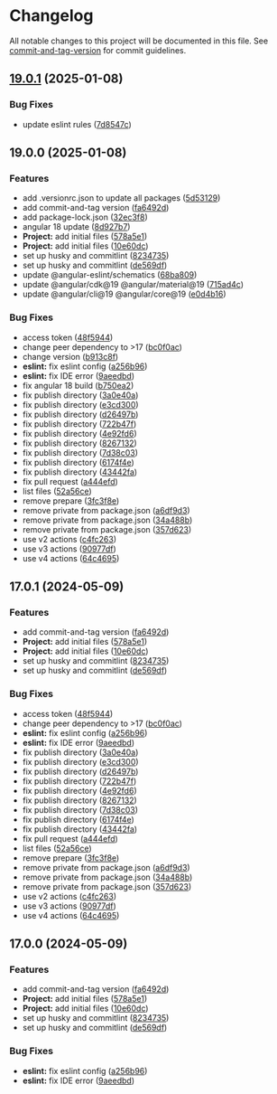 # Changelog

All notable changes to this project will be documented in this file. See [commit-and-tag-version](https://github.com/absolute-version/commit-and-tag-version) for commit guidelines.

## [19.0.1](https://github.com/codingsamuel/mosa-ng/compare/v19.0.0...v19.0.1) (2025-01-08)


### Bug Fixes

* update eslint rules ([7d8547c](https://github.com/codingsamuel/mosa-ng/commit/7d8547cbcd03f367287b25da8395d30c4e5a5276))

## 19.0.0 (2025-01-08)


### Features

* add .versionrc.json to update all packages ([5d53129](https://github.com/codingsamuel/mosa-ng/commit/5d531292738d554f802b121d830001cc6fc94ba6))
* add commit-and-tag version ([fa6492d](https://github.com/codingsamuel/mosa-ng/commit/fa6492df5ab5945ca73a582356319f77f2ebf780))
* add package-lock.json ([32ec3f8](https://github.com/codingsamuel/mosa-ng/commit/32ec3f87662f67c86df141301278d3e6336fd461))
* angular 18 update ([8d927b7](https://github.com/codingsamuel/mosa-ng/commit/8d927b7a283e376095f72e4809f806f54847b1de))
* **Project:** add initial files ([578a5e1](https://github.com/codingsamuel/mosa-ng/commit/578a5e1e122f06e113ee121f9aaa10f6d6637e90))
* **Project:** add initial files ([10e60dc](https://github.com/codingsamuel/mosa-ng/commit/10e60dc677b1b41826a9b7c8f14f35c8fbfb9701))
* set up husky and commitlint ([8234735](https://github.com/codingsamuel/mosa-ng/commit/8234735ad192e000912b994e2f2da3f9d5b9ae69))
* set up husky and commitlint ([de569df](https://github.com/codingsamuel/mosa-ng/commit/de569dfb1f53485fddf17eeba6d071d54620349f))
* update @angular-eslint/schematics ([68ba809](https://github.com/codingsamuel/mosa-ng/commit/68ba809c7979f159cca687034b285b84a5e81433))
* update @angular/cdk@19 @angular/material@19 ([715ad4c](https://github.com/codingsamuel/mosa-ng/commit/715ad4cbd408e9658d4fb018d08b35a9e49b4b96))
* update @angular/cli@19 @angular/core@19 ([e0d4b16](https://github.com/codingsamuel/mosa-ng/commit/e0d4b164ed54052743acf374a8e63a473b37ea4c))


### Bug Fixes

* access token ([48f5944](https://github.com/codingsamuel/mosa-ng/commit/48f59448c7096bd3571cfdeb9bbbda8922de837f))
* change peer dependency to >17 ([bc0f0ac](https://github.com/codingsamuel/mosa-ng/commit/bc0f0acf5bc9b1d22fe81aa6e92a59ae2c9dca60))
* change version ([b913c8f](https://github.com/codingsamuel/mosa-ng/commit/b913c8fdacdc6c0a24494c09621c0dc26388b1d5))
* **eslint:** fix eslint config ([a256b96](https://github.com/codingsamuel/mosa-ng/commit/a256b963fc4e5aa1020b48604db4be9971feedca))
* **eslint:** fix IDE error ([9aeedbd](https://github.com/codingsamuel/mosa-ng/commit/9aeedbdcc2110e40cb5ed70af34a2f5fbd8d340a))
* fix angular 18 build ([b750ea2](https://github.com/codingsamuel/mosa-ng/commit/b750ea218de05971d0277d77c1c8662e4b536dfb))
* fix publish directory ([3a0e40a](https://github.com/codingsamuel/mosa-ng/commit/3a0e40af66374042ee5eff959303c697283eed0d))
* fix publish directory ([e3cd300](https://github.com/codingsamuel/mosa-ng/commit/e3cd30027e9680d2556d3d9f15ba2dec86e102da))
* fix publish directory ([d26497b](https://github.com/codingsamuel/mosa-ng/commit/d26497bf7e37986965ae45fe9af470d39e3e9fe4))
* fix publish directory ([722b47f](https://github.com/codingsamuel/mosa-ng/commit/722b47ff77b672d0f0ebeb88118e3c0d7fb6b108))
* fix publish directory ([4e92fd6](https://github.com/codingsamuel/mosa-ng/commit/4e92fd6bf5aae4bb3a52f31b9192545d98e91f79))
* fix publish directory ([8267132](https://github.com/codingsamuel/mosa-ng/commit/826713295d7577ae67bf904052cdff7acc0238ec))
* fix publish directory ([7d38c03](https://github.com/codingsamuel/mosa-ng/commit/7d38c03ae74f6637347565d703d4fd4d9859d0ca))
* fix publish directory ([6174f4e](https://github.com/codingsamuel/mosa-ng/commit/6174f4eebcc3c5e963cd31bc4c9f6aa76b72e7a0))
* fix publish directory ([43442fa](https://github.com/codingsamuel/mosa-ng/commit/43442fa97e40ebb6331853ee6b6d1f496fd91120))
* fix pull request ([a444efd](https://github.com/codingsamuel/mosa-ng/commit/a444efdbbc5679f3766ce9abe6d9e01368d2bf89))
* list files ([52a56ce](https://github.com/codingsamuel/mosa-ng/commit/52a56ce5e2667b6d392f1ba4afe11ad053ff8843))
* remove prepare ([3fc3f8e](https://github.com/codingsamuel/mosa-ng/commit/3fc3f8e7882a996697ae5bed237eee1bd0f899e0))
* remove private from package.json ([a6df9d3](https://github.com/codingsamuel/mosa-ng/commit/a6df9d39566970050726b18071cb4f343aa4d629))
* remove private from package.json ([34a488b](https://github.com/codingsamuel/mosa-ng/commit/34a488bf53213c8d7a70b5c58b98288ac9520c32))
* remove private from package.json ([357d623](https://github.com/codingsamuel/mosa-ng/commit/357d62369077976a87a25217a0b8117fd00d8a7c))
* use v2 actions ([c4fc263](https://github.com/codingsamuel/mosa-ng/commit/c4fc263b69aac1ea34c5f62e66dbe5ca80f19d5d))
* use v3 actions ([90977df](https://github.com/codingsamuel/mosa-ng/commit/90977dff8ceb06606c0d3e8f091dec45141019fc))
* use v4 actions ([64c4695](https://github.com/codingsamuel/mosa-ng/commit/64c4695560fd3a4156d006a126ca47b769e57c96))

## 17.0.1 (2024-05-09)


### Features

* add commit-and-tag version ([fa6492d](https://github.com/codingsamuel/mosa-ng/commit/fa6492df5ab5945ca73a582356319f77f2ebf780))
* **Project:** add initial files ([578a5e1](https://github.com/codingsamuel/mosa-ng/commit/578a5e1e122f06e113ee121f9aaa10f6d6637e90))
* **Project:** add initial files ([10e60dc](https://github.com/codingsamuel/mosa-ng/commit/10e60dc677b1b41826a9b7c8f14f35c8fbfb9701))
* set up husky and commitlint ([8234735](https://github.com/codingsamuel/mosa-ng/commit/8234735ad192e000912b994e2f2da3f9d5b9ae69))
* set up husky and commitlint ([de569df](https://github.com/codingsamuel/mosa-ng/commit/de569dfb1f53485fddf17eeba6d071d54620349f))


### Bug Fixes

* access token ([48f5944](https://github.com/codingsamuel/mosa-ng/commit/48f59448c7096bd3571cfdeb9bbbda8922de837f))
* change peer dependency to >17 ([bc0f0ac](https://github.com/codingsamuel/mosa-ng/commit/bc0f0acf5bc9b1d22fe81aa6e92a59ae2c9dca60))
* **eslint:** fix eslint config ([a256b96](https://github.com/codingsamuel/mosa-ng/commit/a256b963fc4e5aa1020b48604db4be9971feedca))
* **eslint:** fix IDE error ([9aeedbd](https://github.com/codingsamuel/mosa-ng/commit/9aeedbdcc2110e40cb5ed70af34a2f5fbd8d340a))
* fix publish directory ([3a0e40a](https://github.com/codingsamuel/mosa-ng/commit/3a0e40af66374042ee5eff959303c697283eed0d))
* fix publish directory ([e3cd300](https://github.com/codingsamuel/mosa-ng/commit/e3cd30027e9680d2556d3d9f15ba2dec86e102da))
* fix publish directory ([d26497b](https://github.com/codingsamuel/mosa-ng/commit/d26497bf7e37986965ae45fe9af470d39e3e9fe4))
* fix publish directory ([722b47f](https://github.com/codingsamuel/mosa-ng/commit/722b47ff77b672d0f0ebeb88118e3c0d7fb6b108))
* fix publish directory ([4e92fd6](https://github.com/codingsamuel/mosa-ng/commit/4e92fd6bf5aae4bb3a52f31b9192545d98e91f79))
* fix publish directory ([8267132](https://github.com/codingsamuel/mosa-ng/commit/826713295d7577ae67bf904052cdff7acc0238ec))
* fix publish directory ([7d38c03](https://github.com/codingsamuel/mosa-ng/commit/7d38c03ae74f6637347565d703d4fd4d9859d0ca))
* fix publish directory ([6174f4e](https://github.com/codingsamuel/mosa-ng/commit/6174f4eebcc3c5e963cd31bc4c9f6aa76b72e7a0))
* fix publish directory ([43442fa](https://github.com/codingsamuel/mosa-ng/commit/43442fa97e40ebb6331853ee6b6d1f496fd91120))
* fix pull request ([a444efd](https://github.com/codingsamuel/mosa-ng/commit/a444efdbbc5679f3766ce9abe6d9e01368d2bf89))
* list files ([52a56ce](https://github.com/codingsamuel/mosa-ng/commit/52a56ce5e2667b6d392f1ba4afe11ad053ff8843))
* remove prepare ([3fc3f8e](https://github.com/codingsamuel/mosa-ng/commit/3fc3f8e7882a996697ae5bed237eee1bd0f899e0))
* remove private from package.json ([a6df9d3](https://github.com/codingsamuel/mosa-ng/commit/a6df9d39566970050726b18071cb4f343aa4d629))
* remove private from package.json ([34a488b](https://github.com/codingsamuel/mosa-ng/commit/34a488bf53213c8d7a70b5c58b98288ac9520c32))
* remove private from package.json ([357d623](https://github.com/codingsamuel/mosa-ng/commit/357d62369077976a87a25217a0b8117fd00d8a7c))
* use v2 actions ([c4fc263](https://github.com/codingsamuel/mosa-ng/commit/c4fc263b69aac1ea34c5f62e66dbe5ca80f19d5d))
* use v3 actions ([90977df](https://github.com/codingsamuel/mosa-ng/commit/90977dff8ceb06606c0d3e8f091dec45141019fc))
* use v4 actions ([64c4695](https://github.com/codingsamuel/mosa-ng/commit/64c4695560fd3a4156d006a126ca47b769e57c96))

## 17.0.0 (2024-05-09)


### Features

* add commit-and-tag version ([fa6492d](https://github.com/codingsamuel/mosa-ng/commit/fa6492df5ab5945ca73a582356319f77f2ebf780))
* **Project:** add initial files ([578a5e1](https://github.com/codingsamuel/mosa-ng/commit/578a5e1e122f06e113ee121f9aaa10f6d6637e90))
* **Project:** add initial files ([10e60dc](https://github.com/codingsamuel/mosa-ng/commit/10e60dc677b1b41826a9b7c8f14f35c8fbfb9701))
* set up husky and commitlint ([8234735](https://github.com/codingsamuel/mosa-ng/commit/8234735ad192e000912b994e2f2da3f9d5b9ae69))
* set up husky and commitlint ([de569df](https://github.com/codingsamuel/mosa-ng/commit/de569dfb1f53485fddf17eeba6d071d54620349f))


### Bug Fixes

* **eslint:** fix eslint config ([a256b96](https://github.com/codingsamuel/mosa-ng/commit/a256b963fc4e5aa1020b48604db4be9971feedca))
* **eslint:** fix IDE error ([9aeedbd](https://github.com/codingsamuel/mosa-ng/commit/9aeedbdcc2110e40cb5ed70af34a2f5fbd8d340a))
